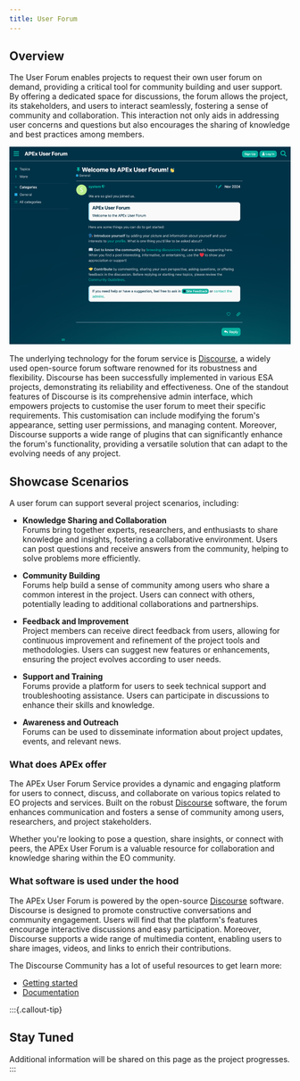```yaml
---
title: User Forum
---
```


## Overview

The User Forum enables projects to request their own user forum on demand, providing a critical tool for community
building and user support. By offering a dedicated space for discussions, the forum allows the project, its
stakeholders, and users to interact seamlessly, fostering a sense of community and collaboration. This interaction not
only aids in addressing user concerns and questions but also encourages the sharing of knowledge and best practices
among members.

![APEx User Forum](images/forum.png)

The underlying technology for the forum service is [Discourse](https://www.discourse.org/), a widely used open-source
forum software renowned for its robustness and flexibility. Discourse has been successfully implemented in various ESA
projects, demonstrating its reliability and effectiveness. One of the standout features of Discourse is its
comprehensive admin interface, which empowers projects to customise the user forum to meet their specific requirements.
This customisation can include modifying the forum's appearance, setting user permissions, and managing content.
Moreover, Discourse supports a wide range of plugins that can significantly enhance the forum's functionality, providing
a versatile solution that can adapt to the evolving needs of any project.

## Showcase Scenarios

A user forum can support several project scenarios, including:

* **Knowledge Sharing and Collaboration**\
  Forums bring together experts, researchers, and enthusiasts to share knowledge and insights, fostering a collaborative
  environment. Users can post questions and receive answers from the community, helping to solve problems more
  efficiently.

* **Community Building**\
  Forums help build a sense of community among users who share a common interest in the project. Users can connect with
  others, potentially leading to additional collaborations and partnerships.

* **Feedback and Improvement**\
  Project members can receive direct feedback from users, allowing for continuous improvement and refinement of the
  project tools and methodologies. Users can suggest new features or enhancements, ensuring the project evolves
  according to user needs.

* **Support and Training**\
  Forums provide a platform for users to seek technical support and troubleshooting assistance. Users can participate in
  discussions to enhance their skills and knowledge.

* **Awareness and Outreach**\
  Forums can be used to disseminate information about project updates, events, and relevant news.

### What does APEx offer

The APEx User Forum Service provides a dynamic and engaging platform for users to connect, discuss, and collaborate on
various topics related to EO projects and services. Built on the robust [Discourse](https://www.discourse.org/) software,
the forum enhances communication and fosters a sense of community among users, researchers, and project stakeholders.

Whether you're looking to pose a question, share insights, or connect with peers, the APEx User Forum is a valuable resource
for collaboration and knowledge sharing within the EO community.

### What software is used under the hood

The APEx User Forum is powered by the open-source [Discourse](https://www.discourse.org/) software. Discourse is designed
to promote constructive conversations and community engagement. Users will find that the platform's features encourage
interactive discussions and easy participation. Moreover, Discourse supports a wide range of multimedia content, enabling
users to share images, videos, and links to enrich their contributions.

The Discourse Community has a lot of useful resources to get learn more:

* [Getting started](https://blog.discourse.org/tag/getting-started/)
* [Documentation](https://meta.discourse.org/c/documentation/10)

:::{.callout-tip}

## Stay Tuned

Additional information will be shared on this page as the project progresses.
:::
